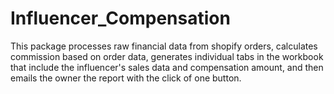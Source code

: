 # Influencer_Compensation
This package processes raw financial data from shopify orders, calculates commission based on order data, generates individual tabs in the workbook that include the influencer's sales data and compensation amount, and then emails the owner the report with the click of one button.
